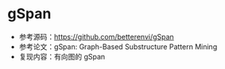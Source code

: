 # gSpan
- 参考源码：https://github.com/betterenvi/gSpan
- 参考论文：gSpan: Graph-Based Substructure Pattern Mining
- 复现内容：有向图的 gSpan
